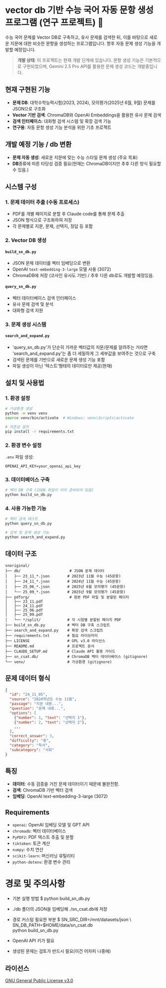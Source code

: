 # vector db 기반 수능 국어 자동 문항 생성 프로그램 (연구 프로젝트) 🔬

수능 국어 문제를 Vector DB로 구축하고, 유사 문제를 검색한 뒤, 이를 바탕으로 새로운 지문에 대한 비슷한 문항을 생성하는 프로그램입니다. 향후 자동 문제 생성 기능을 개발할 예정입니다.

>  **개발 상태**: 이 프로젝트는 현재 개발 단계에 있습니다. 문항 생성 기능은 기본적으로 구현되었으며, Gemini 2.5 Pro API를 활용한 문제 생성 코드는 개발중입니다.

## 현재 구현된 기능

-  **문제 DB**: 대학수학능력시험(2023, 2024), 모의평가(2025년 6월, 9월) 문제를 JSON으로 구조화
-  **Vector 기반 검색**: ChromaDB와 OpenAI Embeddings을 활용한 유사 문제 검색
-  **검색 인터페이스**: 대화형 검색 시스템 및 확장 검색 기능
-  **연구용**: 자동 문항 생성 기능 분석을 위한 기초 프로젝트

## 개발 예정 기능 / db 변환

-  **문제 자동 생성**: 새로운 지문에 맞는 수능 스타일 문제 생성 (주요 목표)
-  **DB**종류에 따른 타당성 검증 필요(현재는 ChromaDB이지만 추후 다른 방식 필요할 수 있음.)

## 시스템 구성

### 1. 문제 데이터 추출 (수동 프로세스)
- PDF를 개별 페이지로 분할 후 Claude code를 통해 문제 추출
- JSON 형식으로 구조화하여 저장
- 각 문제별로 지문, 문제, 선택지, 정답 등 포함

### 2. Vector DB 생성

#### `build_sn_db.py`
- JSON 문제 데이터를 벡터 임베딩으로 변환
- OpenAI `text-embedding-3-large` 모델 사용 (3072)
- ChromaDB에 저장 (코사인 유사도 기반) / 추후 다른 db로도 개발할 예정있음.

#### `query_sn_db.py`
- 벡터 데이터베이스 검색 인터페이스
- 유사 문제 검색 및 분석
- 대화형 검색 지원

### 3. 문제 생성 시스템

#### `search_and_expand.py`
- 'query_sn_db.py'가 단순히 가까운 벡터값의 지문/문제를 알려주는 거라면 'search_and_expand.py'는 좀 더 세밀하게 그 세부값을 보여주는 것으로 구축
- 검색된 문제를 기반으로 새로운 문제 생성 기능 포함
- 파일 생성이 아닌 '텍스트'형태의 데이터로만 제공(현재)

## 설치 및 사용법

### 1. 환경 설정

```bash
# 가상환경 생성
python -m venv venv
source venv/bin/activate  # Windows: venv\Scripts\activate

# 의존성 설치
pip install -r requirements.txt
```

### 2. 환경 변수 설정

`.env` 파일 생성:
```
OPENAI_API_KEY=your_openai_api_key
```

### 3. 데이터베이스 구축

```bash
# 벡터 DB 구축 (JSON 파일이 이미 준비되어 있음)
python build_sn_db.py
```

### 4. 사용 가능한 기능

```bash
# 벡터 검색 테스트
python query_sn_db.py

# 검색 및 문제 생성 기능
python search_and_expand.py
```


## 데이터 구조

```
snoriginal/
├── db/                      # JSON 문제 데이터
│   ├── 23_11_*.json        # 2023년 11월 수능 (45문항)
│   ├── 24_11_*.json        # 2024년 11월 수능 (45문항)
│   ├── 25_06_*.json        # 2025년 6월 모의평가 (45문항)
│   └── 25_09_*.json        # 2025년 9월 모의평가 (45문항)
├── pdforg/                  # 원본 PDF 파일 및 분할된 페이지
│   ├── 23_11.pdf
│   ├── 24_11.pdf
│   ├── 25_06.pdf
│   ├── 25_09.pdf
│   └── */split/            # 각 시험별 분할된 페이지 PDF
├── build_sn_db.py          # 벡터 DB 구축 스크립트
├── search_and_expand.py    # 확장 검색 스크립트
├── requirements.txt        # 필요 라이브러리
├── LICENSE                 # GPL v3.0 라이선스
├── README.md               # 프로젝트 문서
├── CLAUDE_SETUP.md         # Claude API 활용 가이드
├── sn_csat.db/             # ChromaDB 벡터 데이터베이스 (gitignore)
└── venv/                   # 가상환경 (gitignore)
```

## 문제 데이터 형식

```json
{
  "id": "24_11_05",
  "source": "2024학년도 수능 11월",
  "passage": "지문 내용...",
  "question": "문제 내용...",
  "options": [
    {"number": 1, "text": "선택지 1"},
    {"number": 2, "text": "선택지 2"},
    ...
  ],
  "correct_answer": 3,
  "difficulty": "중",
  "category": "독서",
  "subcategory": "사회"
}
```

## 특징

-  **데이터**: 수동 검증을 거친 문제 데이터이기 때문에 불완전함.
-  **검색**: ChromaDB 기반 벡터 검색
-  **임베딩**: OpenAI text-embedding-3-large  (3072)

## Requirements

- `openai`: OpenAI 임베딩 모델 및 GPT API
- `chromadb`: 벡터 데이터베이스
- `PyPDF2`: PDF 텍스트 추출 및 분할
- `tiktoken`: 토큰 계산
- `numpy`: 수치 연산
- `scikit-learn`: 머신러닝 유틸리티
- `python-dotenv`: 환경 변수 관리

# 경로 및 주의사항

- 기본 실행 방법
$ python build_sn_db.py
- ./db 폴더의 JSON을 임베딩해 ./sn_csat.db에 저장

- 경로 커스텀 필요한 부분
$ SN_SRC_DIR=/mnt/datasets/json \ 
  SN_DB_PATH=$HOME/data/sn_csat.db \
  python build_sn_db.py

- OpenAI API 키가 필요
- 생성된 문제는 검토가 반드시 필요(이건 어차피 나중에)

## 라이선스

[GNU General Public License v3.0](LICENSE)
